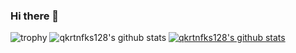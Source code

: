 ### Hi there 👋

<!--
**qkrtnfks128/qkrtnfks128** is a ✨ _special_ ✨ repository because its `README.md` (this file) appears on your GitHub profile.

Here are some ideas to get you started:

- 🔭 I’m currently working on ...
- 🌱 I’m currently learning ...
- 👯 I’m looking to collaborate on ...
- 🤔 I’m looking for help with ...
- 💬 Ask me about ...
- 📫 How to reach me: ...
- 😄 Pronouns: ...
- ⚡ Fun fact: ...
-->
![trophy](https://github-profile-trophy.vercel.app/?username=qkrtnfks128)
![qkrtnfks128's github stats](https://github-readme-stats.vercel.app/api?username=qkrtnfks128&show_icons=true)
[![qkrtnfks128's github stats](https://github-readme-stats.vercel.app/api/top-langs/?username=qkrtnfks128&show_icons=true&hide_border=true&title_color=004386&icon_color=004386&layout=compact)](https://github.com/qkrtnfks128)
